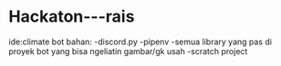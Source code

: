 # Hackaton---rais
ide:climate bot
bahan:
-discord.py
-pipenv
-semua library yang pas di proyek bot yang bisa ngeliatin gambar/gk usah
-scratch project
